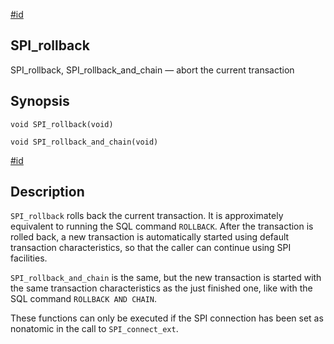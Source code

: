 [#id](#SPI-SPI-ROLLBACK)

## SPI\_rollback

SPI\_rollback, SPI\_rollback\_and\_chain — abort the current transaction

## Synopsis

```
void SPI_rollback(void)
```

```
void SPI_rollback_and_chain(void)
```

[#id](#id-1.8.12.11.5.6)

## Description

`SPI_rollback` rolls back the current transaction. It is approximately equivalent to running the SQL command `ROLLBACK`. After the transaction is rolled back, a new transaction is automatically started using default transaction characteristics, so that the caller can continue using SPI facilities.

`SPI_rollback_and_chain` is the same, but the new transaction is started with the same transaction characteristics as the just finished one, like with the SQL command `ROLLBACK AND CHAIN`.

These functions can only be executed if the SPI connection has been set as nonatomic in the call to `SPI_connect_ext`.